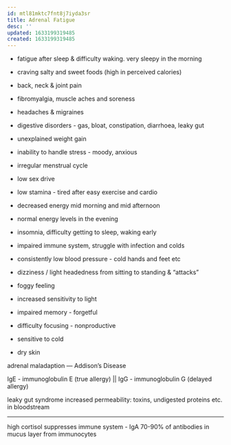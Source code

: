 ```yaml
---
id: mtl81mktc7fnt8j7iyda3sr
title: Adrenal Fatigue
desc: ''
updated: 1633199319485
created: 1633199319485
---
```


* fatigue after sleep & difficulty waking. very sleepy in the morning

* craving salty and sweet foods (high in perceived calories)
* back, neck & joint pain
* fibromyalgia, muscle aches and soreness
* headaches & migraines
* digestive disorders - gas, bloat, constipation, diarrhoea, leaky gut
* unexplained weight gain
* inability to handle stress - moody, anxious
* irregular menstrual cycle
* low sex drive
* low stamina - tired after easy exercise and cardio
* decreased energy mid morning and mid afternoon
* normal energy levels in the evening
* insomnia, difficulty getting to sleep, waking early
* impaired immune system, struggle with infection and colds
* consistently low blood pressure - cold hands and feet etc
* dizziness / light headedness from sitting to standing & “attacks”
* foggy feeling
* increased sensitivity to light
* impaired memory - forgetful
* difficulty focusing - nonproductive
* sensitive to cold
* dry skin

adrenal maladaption — Addison’s Disease

IgE - immunoglobulin E (true allergy) || IgG - immunoglobulin G (delayed allergy)

leaky gut syndrome
increased permeability: toxins, undigested proteins etc. in bloodstream

* * *

high cortisol suppresses immune system - IgA 70-90% of antibodies in mucus layer from immunocytes
